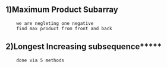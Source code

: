 ## 1)Maximum Product Subarray
        we are negleting one negative
        find max product from front and back
    
## 2)Longest Increasing subsequence*****
        done via 5 methods
